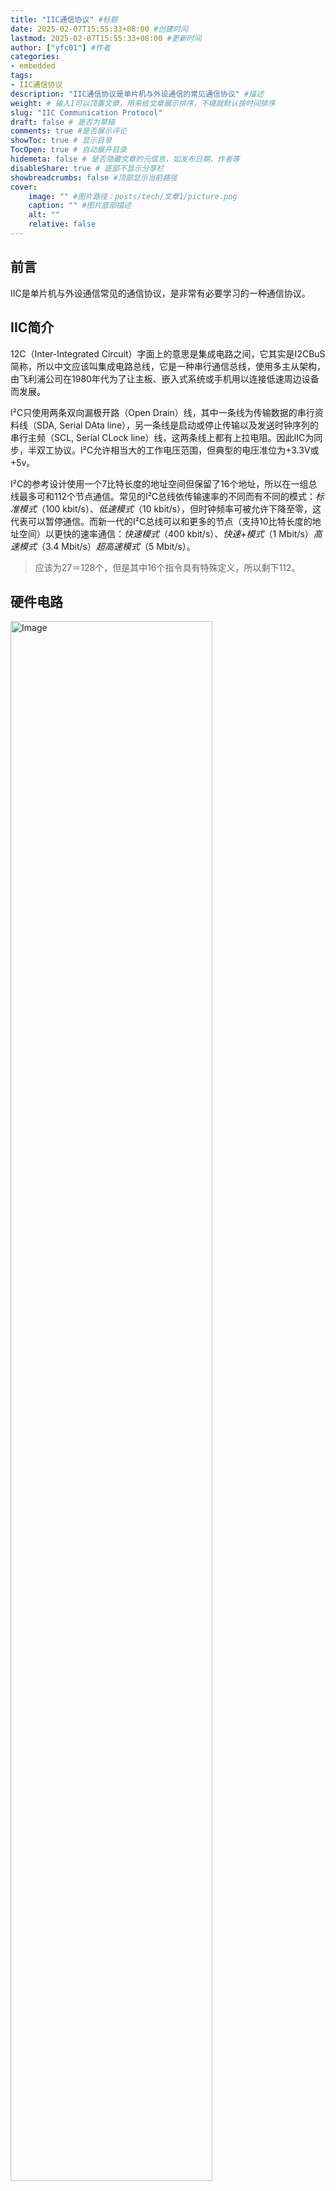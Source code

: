 ```yaml
---
title: "IIC通信协议" #标题
date: 2025-02-07T15:55:33+08:00 #创建时间
lastmod: 2025-02-07T15:55:33+08:00 #更新时间
author: ["yfc01"] #作者
categories: 
- embedded
tags: 
- IIC通信协议
description: "IIC通信协议是单片机与外设通信的常见通信协议" #描述
weight: # 输入1可以顶置文章，用来给文章展示排序，不填就默认按时间排序
slug: "IIC Communication Protocol"
draft: false # 是否为草稿
comments: true #是否展示评论
showToc: true # 显示目录
TocOpen: true # 自动展开目录
hidemeta: false # 是否隐藏文章的元信息，如发布日期、作者等
disableShare: true # 底部不显示分享栏
showbreadcrumbs: false #顶部显示当前路径
cover:
    image: "" #图片路径：posts/tech/文章1/picture.png
    caption: "" #图片底部描述
    alt: ""
    relative: false
---
```


## 前言

IIC是单片机与外设通信常见的通信协议，是非常有必要学习的一种通信协议。

## IIC简介

12C（Inter-Integrated Circuit）字面上的意思是集成电路之间，它其实是I2CBuS简称，所以中文应该叫集成电路总线，它是一种串行通信总线，使用多主从架构，由飞利浦公司在1980年代为了让主板、嵌入式系统或手机用以连接低速周边设备而发展。

I²C只使用两条双向漏极开路（Open Drain）线，其中一条线为传输数据的串行资料线（SDA, Serial DAta line），另一条线是启动或停止传输以及发送时钟序列的串行主频（SCL, Serial CLock line）线，这两条线上都有上拉电阻。因此IIC为同步，半双工协议。I²C允许相当大的工作电压范围，但典型的电压准位为+3.3V或+5v。

I²C的参考设计使用一个7比特长度的地址空间但保留了16个地址，所以在一组总线最多可和112个节点通信。常见的I²C总线依传输速率的不同而有不同的模式：*标准模式*（100 kbit/s）、*低速模式*（10 kbit/s），但时钟频率可被允许下降至零，这代表可以暂停通信。而新一代的I²C总线可以和更多的节点（支持10比特长度的地址空间）以更快的速率通信：*快速模式*（400 kbit/s）、*快速+模式*（1 Mbit/s）*高速模式*（3.4 Mbit/s）*超高速模式*（5 Mbit/s）。

> 应该为27＝128个，但是其中16个指令具有特殊定义，所以剩下112。

## 硬件电路

<img src="https://i.postimg.cc/SsXptSHL/IIC.png" alt="Image" data-zoomable width="80%;">

IIC采用多主从架构，所有的设备SCL和SDA连在一起。并且主机对SCL拥有绝对的控制，从机无法控制SCL。SDA用于数据传输，主机和从机都可以控制，不过从机只能接受到发送数据命令后短暂的控制SDA。

由于SDA既要接受数据，又要发送数据，如果在同一个时间段内有两个设备分别数据高电平和低电平，就会发生短路。因此，IIC规定所有的设备只能输出低电平而不能输出高电平，高电平有外置电源负责拉高。即设备的SCL和SDA均要配置成开漏输出模式。这样做还有一个好处是既可以接受数据又可以发送数据。我们可以用一个简单的了例子去理解IIC的主从设备控制电平：

有一根用弹簧连接的杠杆，下面有一群人用手搭在杠杆上，如果有人要传递消息就拉动杆子，其他人就知道有人拉动杆子，如果要接受消息就松开杆子观察杆子的高低变化。

通常上拉电源都需要搭配上拉电阻，因此SCL和SDA各添加一个上拉电阻，阻值一般为4.7KΩ左右。

## IIC时序基本单元

- 起始条件：SCL高电平期间，SDA从高电平切换到低电平
- 终止条件：SCL高电平期间，SDA从低电平切换到高电平

<img src="https://i.postimg.cc/NMP8tHBn/image.png" alt="Image" data-zoomable width="80%;">

- 发送一个字节：SCL低电平期间，主机将数据位依次放到SDA线上（高位先行），然后释放SCL，从机将在SCL高电平期间读取数据位，所以SCL高电平期间SDA不允许有数据变化，依次循环上述过程8次，即可发送一个字节

<img src="https://i.postimg.cc/9fQ7SWs0/image.png" alt="Image" data-zoomable width="80%;">

- 接收一个字节：SCL低电平期间，从机将数据位依次放到SDA线上（高位先行），然后释放SCL，主机将在SCL高电平期间读取数据位，所以SCL高电平期间SDA不允许有数据变化，依次循环上述过程8次，即可接收一个字节（主机在接收之前，需要释放SDA）

<img src="https://i.postimg.cc/8cmkNv6S/image.png" alt="Image" data-zoomable width="80%;">

- 发送应答：主机在接收完一个字节之后，在下一个时钟发送一位数据，数据0表示应答，数据1表示非应答
- 接收应答：主机在发送完一个字节之后，在下一个时钟接收一位数据，判断从机是否应答，数据0表示应答，数据1表示非应答（主机在接收之前，需要释放SDA）

<img src="https://i.postimg.cc/wM2zSdCx/image.png" alt="Image" data-zoomable width="80%;">

## IIC时序

IIC设备地址的前几位通常有芯片制造厂商决定，而后自己可以通过芯片引脚用户自定义，防止在同一条IIC总线上多个相同设备地址冲突。

### 指定地址写

对于指定设备（Slave Address），在指定地址（Reg Address）下，写入指定数据（Data）

<img src="https://i.postimg.cc/Y2ZTC03c/image.png" alt="Image" data-zoomable width="80%;">

### 当前地址读

对于指定设备（Slave Address），在当前地址指针指示的地址下，读取从机数据（Data）

<img src="https://i.postimg.cc/y6cy0NKC/image.png" alt="Image" data-zoomable width="80%;">

### 指定地址读

对于指定设备（Slave Address），在指定地址（Reg Address）下，读取从机数据（Data）

<img src="https://i.postimg.cc/Pqvwh6rn/image.png" alt="Image" data-zoomable width="80%;">

## 参考资料

<a href="https://zh.wikipedia.org/wiki/I²C" target="_blank">I²C - 维基百科，自由的百科全书</a>

<a href="https://www.bilibili.com/video/BV1th411z7sn" target="_blank">[10-1\] I2C通信协议_哔哩哔哩_bilibili</a>